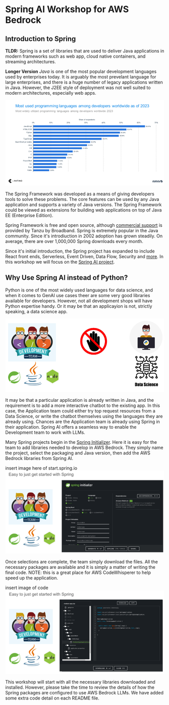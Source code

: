 # Spring AI Workshop for AWS Bedrock

## Introduction to Spring
**TLDR:** Spring is a set of libraries that are used to deliver Java applications in modern frameworks such as web app, cloud native containers, and streaming architectures.

**Longer Version**
_Java_ is one of the most popular development languages used by enterprises today.  It is arguably the most prevelant language for large enterprises, and there is a huge number of legacy applications written in Java.  However, the J2EE style of deployment was not well suited to modern architectures, especially web apps.  

![alt text](./src/main/resources/images/popular-programming-languages.png "Java IS Alive")

The Spring Framework was developed as a means of giving developers tools to solve these problems.  The core features can be used by any Java application and supports a variety of Java versions.  The Spring Framework could be viewed as extensions for building web applications on top of Java EE (Enterprise Edition). 

Spring Framework is free and open source, although [commercial support](https://tanzu.vmware.com/spring-runtime) is provided by Tanzu by Broadband.  Spring is extremely popular in the Java community. Since it's introdiuction in 2002 adoption has grown steadily.  On average, there are over 1,000,000 Spring downloads every month.

Since it's initial introduction,  the Spring project has expanded to include React front ends, Serverless, Event Driven, Data Flow, Security and [more](https://spring.io/projects).  In this workshop we will focus on the [Spring AI project](https://spring.io/projects/spring-ai).

## Why Use Spring AI instead of Python?
Python is one of the most widely used languages for data science, and when it comes to GenAI use cases theer are some very good libraries available for developers.  However, not all development shops will have Python expertise handy.  Or it may be that an applicayion is not, strictly speaking, a data science app.  

![alt text](./src/main/resources/images/dev-team-no-python.png "App team does java; data science does python")

It may be that a particular application is already written in Java, and the requirement is to add a more interactive chatbot to the existing app.  In this case, the Application team could either try top request resources from a Data Science, or write the chatbot themselves using the languages they are already using.   Chances are the Application team is already using Spring in their application.  Spring AI offers a seamless way to enable the Development team to work with LLMs.

Many Spring projects begin in the [Spring Initializer](https://start.spring.io/).   Here it is easy for the team to add libraries needed to develop in AWS Bedrock.  They simply name the project, select the packaging and Java version, then add the AWS Bedrock libraries from Spring AI.

insert image here of start.spring.io
![alt text](./src/main/resources/images/get-started-with-spring.png "Go to https://start.spring.io")

Once selections are complete, the team simply download the files.  All the necessary packages are available and it is simply a matter of writing the final code.  NOTE: this is a great place for AWS CodeWhisperer to help speed up the application.

insert image of code
![alt text](./src/main/resources/images/spring-chatbot-library.png "Spring AI prvides the packages and scaffolding to get started")

This workshop will start with all the necessary libraries downloaded and installed.  However, please take the time to review the details of how the Spring packages are configured to use AWS Bedrock LLMs.  We have added some extra code detail on each README file.